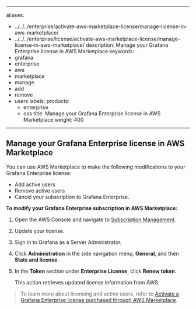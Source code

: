 -----

aliases:

- ../../../enterprise/activate-aws-marketplace-license/manage-license-in-aws-marketplace/
- ../../../enterprise/license/activate-aws-marketplace-license/manage-license-in-aws-marketplace/
  description: Manage your Grafana Enterprise license in AWS Marketplace
  keywords:
- grafana
- enterprise
- aws
- marketplace
- manage
- add
- remove
- users
  labels:
  products:
  - enterprise
  - oss
    title: Manage your Grafana Enterprise license in AWS Marketplace
    weight: 400

-----

## Manage your Grafana Enterprise license in AWS Marketplace

You can use AWS Marketplace to make the following modifications to your Grafana Enterprise license:

- Add active users
- Remove active users
- Cancel your subscription to Grafana Enterprise.

**To modify your Grafana Enterprise subscription in AWS Marketplace:**

1. Open the AWS Console and navigate to [Subscription Management](https://console.aws.amazon.com/marketplace/home/subscriptions#/subscriptions).

2. Update your license.

3. Sign in to Grafana as a Server Administrator.

4. Click **Administration** in the side navigation menu, **General**, and then **Stats and license**.

5. In the **Token** section under **Enterprise License**, click **Renew token**.
   
   This action retrieves updated license information from AWS.

> To learn more about licensing and active users, refer to [Activate a Grafana Enterprise license purchased through AWS Marketplace](../).
